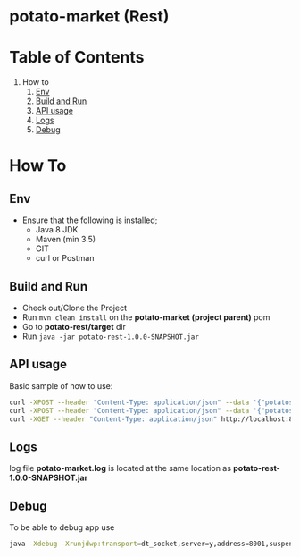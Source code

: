 # potato-market (Rest)

# Table of Contents
1. How to
    1. [Env](#markdown-header-env)
    2. [Build and Run](#markdown-header-build-run)
    3. [API usage](#markdown-api-usage)
    4. [Logs](#markdown-logs)
    5. [Debug](#markdown-debug)

# How To

## Env <a name="markdown-header-env"></a>

-   Ensure that the following is installed;
    -   Java 8 JDK
    -   Maven (min 3.5)
    -   GIT
    -   curl or Postman

## Build and Run <a name="markdown-header-build-run"></a>

-   Check out/Clone the Project
-   Run `mvn clean install` on the **potato-market (project parent)** pom
-   Go to **potato-rest/target** dir
-   Run `java -jar potato-rest-1.0.0-SNAPSHOT.jar`

## API usage <a name="markdown-api-usage"></a>

Basic sample of how to use:
```bash
curl -XPOST --header "Content-Type: application/json" --data '{"potatosNumber":"10","packedDate":"2018-08-08 12:08", "price":"10.25", "bagSupplier":"De Coster"}' http://localhost:8080/potato-bags
curl -XPOST --header "Content-Type: application/json" --data '{"potatosNumber":"10","packedDate":"2018-08-08 12:08", "bagSupplier":"De Coster","price":"10.1321325"}' http://localhost:8080/potato-bags
curl -XGET --header "Content-Type: application/json" http://localhost:8080/potato-bags?limit=10
```

## Logs <a name="markdown-logs"></a>

log file **potato-market.log** is located at the same location as **potato-rest-1.0.0-SNAPSHOT.jar**

## Debug <a name="markdown-debug"></a>
To be able to debug app use
```bash
java -Xdebug -Xrunjdwp:transport=dt_socket,server=y,address=8001,suspend=y -jar potato-rest-1.0.0-SNAPSHOT.jar
```